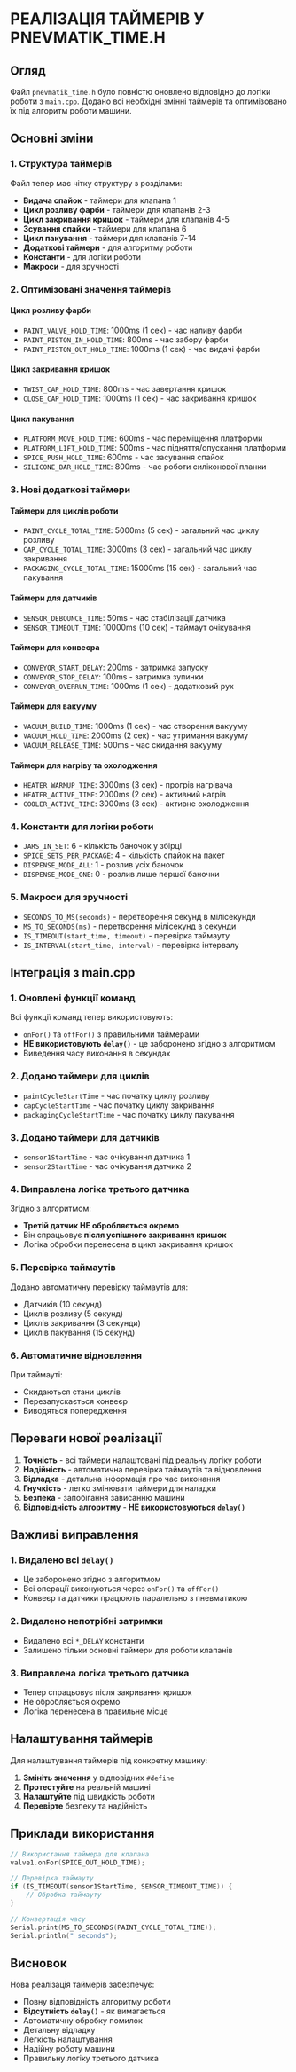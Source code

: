 # РЕАЛІЗАЦІЯ ТАЙМЕРІВ У PNEVMATIK_TIME.H

## Огляд

Файл `pnevmatik_time.h` було повністю оновлено відповідно до логіки роботи з `main.cpp`. Додано всі необхідні змінні таймерів та оптимізовано їх під алгоритм роботи машини.

## Основні зміни

### 1. Структура таймерів

Файл тепер має чітку структуру з розділами:
- **Видача спайок** - таймери для клапана 1
- **Цикл розливу фарби** - таймери для клапанів 2-3
- **Цикл закривання кришок** - таймери для клапанів 4-5
- **Зсування спайки** - таймери для клапана 6
- **Цикл пакування** - таймери для клапанів 7-14
- **Додаткові таймери** - для алгоритму роботи
- **Константи** - для логіки роботи
- **Макроси** - для зручності

### 2. Оптимізовані значення таймерів

#### Цикл розливу фарби
- `PAINT_VALVE_HOLD_TIME`: 1000ms (1 сек) - час наливу фарби
- `PAINT_PISTON_IN_HOLD_TIME`: 800ms - час забору фарби
- `PAINT_PISTON_OUT_HOLD_TIME`: 1000ms (1 сек) - час видачі фарби

#### Цикл закривання кришок
- `TWIST_CAP_HOLD_TIME`: 800ms - час завертання кришок
- `CLOSE_CAP_HOLD_TIME`: 1000ms (1 сек) - час закривання кришок

#### Цикл пакування
- `PLATFORM_MOVE_HOLD_TIME`: 600ms - час переміщення платформи
- `PLATFORM_LIFT_HOLD_TIME`: 500ms - час підняття/опускання платформи
- `SPICE_PUSH_HOLD_TIME`: 600ms - час засування спайок
- `SILICONE_BAR_HOLD_TIME`: 800ms - час роботи силіконової планки

### 3. Нові додаткові таймери

#### Таймери для циклів роботи
- `PAINT_CYCLE_TOTAL_TIME`: 5000ms (5 сек) - загальний час циклу розливу
- `CAP_CYCLE_TOTAL_TIME`: 3000ms (3 сек) - загальний час циклу закривання
- `PACKAGING_CYCLE_TOTAL_TIME`: 15000ms (15 сек) - загальний час пакування

#### Таймери для датчиків
- `SENSOR_DEBOUNCE_TIME`: 50ms - час стабілізації датчика
- `SENSOR_TIMEOUT_TIME`: 10000ms (10 сек) - таймаут очікування

#### Таймери для конвеєра
- `CONVEYOR_START_DELAY`: 200ms - затримка запуску
- `CONVEYOR_STOP_DELAY`: 100ms - затримка зупинки
- `CONVEYOR_OVERRUN_TIME`: 1000ms (1 сек) - додатковий рух

#### Таймери для вакууму
- `VACUUM_BUILD_TIME`: 1000ms (1 сек) - час створення вакууму
- `VACUUM_HOLD_TIME`: 2000ms (2 сек) - час утримання вакууму
- `VACUUM_RELEASE_TIME`: 500ms - час скидання вакууму

#### Таймери для нагріву та охолодження
- `HEATER_WARMUP_TIME`: 3000ms (3 сек) - прогрів нагрівача
- `HEATER_ACTIVE_TIME`: 2000ms (2 сек) - активний нагрів
- `COOLER_ACTIVE_TIME`: 3000ms (3 сек) - активне охолодження

### 4. Константи для логіки роботи

- `JARS_IN_SET`: 6 - кількість баночок у збірці
- `SPICE_SETS_PER_PACKAGE`: 4 - кількість спайок на пакет
- `DISPENSE_MODE_ALL`: 1 - розлив усіх баночок
- `DISPENSE_MODE_ONE`: 0 - розлив лише першої баночки

### 5. Макроси для зручності

- `SECONDS_TO_MS(seconds)` - перетворення секунд в мілісекунди
- `MS_TO_SECONDS(ms)` - перетворення мілісекунд в секунди
- `IS_TIMEOUT(start_time, timeout)` - перевірка таймауту
- `IS_INTERVAL(start_time, interval)` - перевірка інтервалу

## Інтеграція з main.cpp

### 1. Оновлені функції команд

Всі функції команд тепер використовують:
- `onFor()` та `offFor()` з правильними таймерами
- **НЕ використовують `delay()`** - це заборонено згідно з алгоритмом
- Виведення часу виконання в секундах

### 2. Додано таймери для циклів

- `paintCycleStartTime` - час початку циклу розливу
- `capCycleStartTime` - час початку циклу закривання
- `packagingCycleStartTime` - час початку циклу пакування

### 3. Додано таймери для датчиків

- `sensor1StartTime` - час очікування датчика 1
- `sensor2StartTime` - час очікування датчика 2

### 4. Виправлена логіка третього датчика

Згідно з алгоритмом:
- **Третій датчик НЕ обробляється окремо**
- Він спрацьовує **після успішного закривання кришок**
- Логіка обробки перенесена в цикл закривання кришок

### 5. Перевірка таймаутів

Додано автоматичну перевірку таймаутів для:
- Датчиків (10 секунд)
- Циклів розливу (5 секунд)
- Циклів закривання (3 секунди)
- Циклів пакування (15 секунд)

### 6. Автоматичне відновлення

При таймауті:
- Скидаються стани циклів
- Перезапускається конвеєр
- Виводяться попередження

## Переваги нової реалізації

1. **Точність** - всі таймери налаштовані під реальну логіку роботи
2. **Надійність** - автоматична перевірка таймаутів та відновлення
3. **Відладка** - детальна інформація про час виконання
4. **Гнучкість** - легко змінювати таймери для наладки
5. **Безпека** - запобігання зависанню машини
6. **Відповідність алгоритму** - **НЕ використовуються `delay()`**

## Важливі виправлення

### 1. Видалено всі `delay()`
- Це заборонено згідно з алгоритмом
- Всі операції виконуються через `onFor()` та `offFor()`
- Конвеєр та датчики працюють паралельно з пневматикою

### 2. Видалено непотрібні затримки
- Видалено всі `*_DELAY` константи
- Залишено тільки основні таймери для роботи клапанів

### 3. Виправлена логіка третього датчика
- Тепер спрацьовує після закривання кришок
- Не обробляється окремо
- Логіка перенесена в правильне місце

## Налаштування таймерів

Для налаштування таймерів під конкретну машину:

1. **Змініть значення** у відповідних `#define`
2. **Протестуйте** на реальній машині
3. **Налаштуйте** під швидкість роботи
4. **Перевірте** безпеку та надійність

## Приклади використання

```cpp
// Використання таймера для клапана
valve1.onFor(SPICE_OUT_HOLD_TIME);

// Перевірка таймауту
if (IS_TIMEOUT(sensor1StartTime, SENSOR_TIMEOUT_TIME)) {
    // Обробка таймауту
}

// Конвертація часу
Serial.print(MS_TO_SECONDS(PAINT_CYCLE_TOTAL_TIME));
Serial.println(" seconds");
```

## Висновок

Нова реалізація таймерів забезпечує:
- Повну відповідність алгоритму роботи
- **Відсутність `delay()`** - як вимагається
- Автоматичну обробку помилок
- Детальну відладку
- Легкість налаштування
- Надійну роботу машини
- Правильну логіку третього датчика
